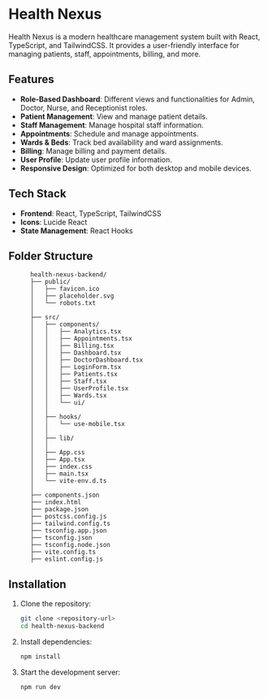# Health Nexus 

Health Nexus is a modern healthcare management system built with React, TypeScript, and TailwindCSS. It provides a user-friendly interface for managing patients, staff, appointments, billing, and more.

## Features

- **Role-Based Dashboard**: Different views and functionalities for Admin, Doctor, Nurse, and Receptionist roles.
- **Patient Management**: View and manage patient details.
- **Staff Management**: Manage hospital staff information.
- **Appointments**: Schedule and manage appointments.
- **Wards & Beds**: Track bed availability and ward assignments.
- **Billing**: Manage billing and payment details.
- **User Profile**: Update user profile information.
- **Responsive Design**: Optimized for both desktop and mobile devices.

## Tech Stack

- **Frontend**: React, TypeScript, TailwindCSS
- **Icons**: Lucide React
- **State Management**: React Hooks

## Folder Structure
```
      health-nexus-backend/
      ├── public/
      │   ├── favicon.ico
      │   ├── placeholder.svg
      │   └── robots.txt
      │
      ├── src/
      │   ├── components/
      │   │   ├── Analytics.tsx
      │   │   ├── Appointments.tsx
      │   │   ├── Billing.tsx
      │   │   ├── Dashboard.tsx
      │   │   ├── DoctorDashboard.tsx
      │   │   ├── LoginForm.tsx
      │   │   ├── Patients.tsx
      │   │   ├── Staff.tsx
      │   │   ├── UserProfile.tsx
      │   │   ├── Wards.tsx
      │   │   └── ui/               
      │   │
      │   ├── hooks/
      │   │   └── use-mobile.tsx
      │   │
      │   ├── lib/                  
      │   │
      │   ├── App.css
      │   ├── App.tsx
      │   ├── index.css
      │   ├── main.tsx
      │   └── vite-env.d.ts
      │
      ├── components.json           
      ├── index.html
      ├── package.json
      ├── postcss.config.js
      ├── tailwind.config.ts
      ├── tsconfig.app.json
      ├── tsconfig.json
      ├── tsconfig.node.json
      ├── vite.config.ts
      ├── eslint.config.js
```



## Installation

1. Clone the repository:
   ```bash
   git clone <repository-url>
   cd health-nexus-backend
   ```

2. Install dependencies:
    ```bash
    npm install
    ```

3. Start the development server:
    ```bash
    npm run dev
    ```


